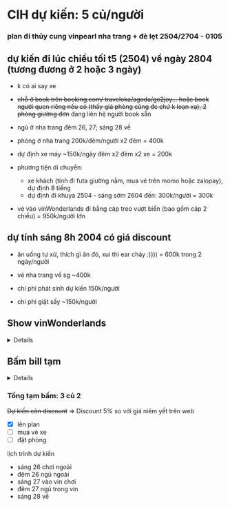 # CIH dự kiến: 5 củ/người
### plan đi thủy cung vinpearl nha trang + đè lẹt 2504/2704 - 0105

## dự kiến đi lúc chiều tối t5 (2504) về ngày 2804 (tương đương ở 2 hoặc 3 ngày)

- k có ai say xe

- ~~chỗ ở book trên booking.com/ traveloka/agoda/go2joy... hoặc book người quen riêng nếu có (thấy giá phòng cũng đc chứ k loạn xạ), 2 phòng giường đơn~~ đang liên hệ người book sẵn

- ngủ ở nha trang đêm 26, 27; sáng 28 về

- phòng ở nha trang 200k/đêm/người x2 đêm = 400k

- dự định xe máy ~150k/ngày đêm x2 đêm x2 xe = 200k

- phương tiện di chuyển:
    - xe khách (tính đi futa giường nằm, mua vé trên momo hoặc zalopay), dự định 8 tiếng
    - dự định đi khuya 2504 - sáng sớm 2604 đến: 300k/người = 300k
- vé vào vinWonderlands đi bằng cáp treo vượt biển (bao gồm cáp 2 chiều) = 950k/người lớn 
## dự tính sáng 8h 2004 có giá discount

- ăn uống tự xử, thích gì ăn đó, xui thì ear chảy :)))) = 600k trong 2 ngày/người

- vé nha trang về sg ~400k
- chi phí phát sinh dự kiến 150k/người
- chi phí giặt sấy ~150k/người

## Show vinWonderlands

<details>

| tiết mục | thời gian
| ---: | :--- 
| cho cá ăn | 10 -10 15
| nàng tiên cá | 11 - 11 10
| show chim | 11 - 11 20
| nàng tiên cá | 15 - 15 10
| show chim | 15 -15 20
| cho cá ăn | 17 -17 15
| nhạc nước | 19 -19 15
| Tata show | 19 30 -20 10



</details>

 ## Bấm bill tạm

<details>

| hạng mục | giá 
| ---: | :--- 
| phòng ở nha trang | 400k 
| xe máy | 200k 
| phương tiện di chuyển | 300k
| vé vinWonderlands | 950k
| ăn uống tự xử | 600k
| vé nha trang về sg | 400k
| phát sinh dự kiến | 150k
| giặt sấy | 150k
</details>

### Tổng tạm bấm: 3 củ 2
~~Dự kiến còn discount~~ => Discount 5% so với giá niêm yết trên web


- [x] lên plan
- [ ] mua vé xe
- [ ] đặt phòng

lịch trình dự kiến

- sáng 26 chơi ngoài
- đêm 26 ngủ ngoài
- sáng 27 vào vin chơi
- đêm 27 ngủ trong vin
- sáng 28 về




